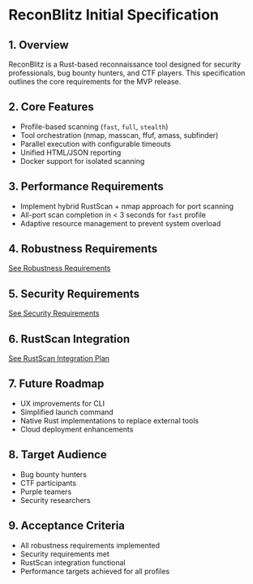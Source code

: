# ReconBlitz Initial Specification

## 1. Overview
ReconBlitz is a Rust-based reconnaissance tool designed for security professionals, bug bounty hunters, and CTF players. This specification outlines the core requirements for the MVP release.

## 2. Core Features
- Profile-based scanning (`fast`, `full`, `stealth`)
- Tool orchestration (nmap, masscan, ffuf, amass, subfinder)
- Parallel execution with configurable timeouts
- Unified HTML/JSON reporting
- Docker support for isolated scanning

## 3. Performance Requirements
- Implement hybrid RustScan + nmap approach for port scanning
- All-port scan completion in < 3 seconds for `fast` profile
- Adaptive resource management to prevent system overload

## 4. Robustness Requirements
[See Robustness Requirements](./robustness-requirements.md)

## 5. Security Requirements
[See Security Requirements](./security-requirements.md)

## 6. RustScan Integration
[See RustScan Integration Plan](./feature-rustscan-integration.md)

## 7. Future Roadmap
- UX improvements for CLI
- Simplified launch command
- Native Rust implementations to replace external tools
- Cloud deployment enhancements

## 8. Target Audience
- Bug bounty hunters
- CTF participants
- Purple teamers
- Security researchers

## 9. Acceptance Criteria
- All robustness requirements implemented
- Security requirements met
- RustScan integration functional
- Performance targets achieved for all profiles
